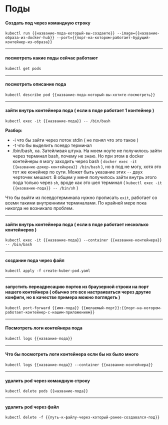 # Поды

#### Создать под через командную строку

`kubectl run {{название-пода-который-вы-создаете}} --image={{название-образа-из-docker-hub}} --port={{порт-на-котором-работает-будущий-контейнер-из-образа}}`

---

#### посмотреть какие поды сейчас работают

`kubectl get pods`

---

#### посмотреть описание пода

`kubectl describe pod {{название-пода-который-вы-хотите-посмотреть}}`

---

#### зайти внутрь контейнера пода ( если в поде работает 1 контейнер )

`kubectl exec -it {{название-пода}} -- /bin/bash`

**Разбор:**

- -i что бы зайти через поток stdin ( не понял что это такое )
- -t что бы выделить псевдо терминал
- /bin/bash, ха. Затейливая штука. На моем ноуте не получилось зайти через терминал bash, почему не знаю. Но при этом в docker контейнеры я могу заходить через bash ( `docker exec -it {{название-докер-контейнреа}} /bin/bash` ), но в под не могу, хотя это тот же конейнер по сути. Может быть указание этих `--` двух черточек мешают. В общем у меня получилось зайти внутрь этого пода только через `sh`, вроде как это шел терминал ( `kubectl exec -it {{название-пода}} -- /bin/sh` )

Что бы выйти из псевдотерминала нужно прописать `exit`, работает со всеми такими внутренними терминалами. По крайней мере пока никогда не возникало проблем.

---

#### зайти внутрь контейнера пода ( если в поде работает несколько контейнеров )

`kubectl exec -it {{название-пода}} --container {{название-контейнера}} -- /bin/bash`

---

#### создание пода через файл

`kubectl apply -f create-kuber-pod.yaml`

---

#### запустить переадресацию портов из браузерной строки на порт нашего контейнера ( обычно это все настраиваться через другие конфиги, но в качестве примера можно поглядеть )

`kubectl port-forward {{имя-пода}} {{желаемый-порт}}:{{порт-на-котором-работает-контейнер-с-нашим-приложением}}`

---

#### Посмотреть логи контейнера пода

`kubectl logs {{название-пода}}`

---

#### Что бы посмотреть логи контейнера если бы их было много

`kubectl logs {{название-пода}} --container {{название-контейнера}}`

---

#### удалить pod через командную строку

`kubectl delete pods {{название-пода}}`

---

#### удалить pod через файл

`kubectl delete -f {{путь-к-файлу-через-который-ранее-создавался-под}}`